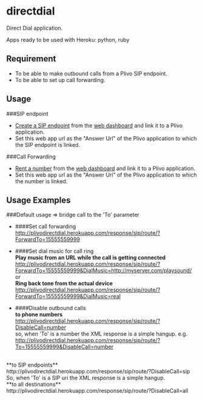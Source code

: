 directdial
==========

Direct Dial application.

Apps ready to be used with Heroku: python, ruby

## Requirement
* To be able to make outbound calls from a Plivo SIP endpoint.
* To be able to set up call forwarding.

## Usage 
###SIP endpoint
* [Create a SIP endpoint](https://plivo.com/endpoint/create/) from the [web dashboard](https://plivo.com/dashboard/) and link it to a Plivo application.
* Set this web app url as the "Answer Url" of the Plivo application to which the SIP endpoint is linked.

###Call Forwarding
* [Rent a number](https://plivo.com/number/search/) from the [web dashboard](https://plivo.com/dashboard/) and link it to a Plivo application.
* Set this web app url as the "Answer Url" of the Plivo application to which the number is linked.

## Usage Examples
###Default usage => bridge call to the 'To' parameter
* ####Set call forwarding <br/>
  http://plivodirectdial.herokuapp.com/response/sip/route/?ForwardTo=15555559999<br/>

* ####Set dial music for call ring <br/>
**Play music from an URL while the call is getting connected**<br/>
  http://plivodirectdial.herokuapp.com/response/sip/route/?ForwardTo=15555559999&DialMusic=http://myserver.com/playsound/
  <br/>or<br/>
**Ring back tone from the actual device**<br/>
  http://plivodirectdial.herokuapp.com/response/sip/route/?ForwardTo=15555559999&DialMusic=real

* ####Disable outbound calls<br/>
**to phone numbers**<br/>
  http://plivodirectdial.herokuapp.com/response/sip/route/?DisableCall=number <br/>
  so, when 'To' is a number the XML response is a simple hangup. e.g. <br/>
  http://plivodirectdial.herokuapp.com/response/sip/route/?To=15555559999&DisableCall=number
<br/> 
**to SIP endpoints**<br/>
  http://plivodirectdial.herokuapp.com/response/sip/route/?DisableCall=sip <br/>
  So, when 'To' is a SIP uri the XML response is a simple hangup.
<br/> 
**to all destinations**<br/>
  http://plivodirectdial.herokuapp.com/response/sip/route/?DisableCall=all

